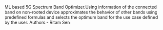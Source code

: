 ML based 5G Spectrum Band Optimizer.Using information of the connected band on non-rooted device approximates the behavior of other bands using predefined formulas and selects the optimum band for the use case defined by the user.
Authors - Ritam Sen
